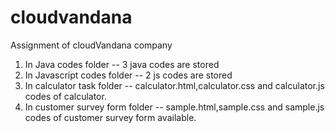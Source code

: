 # cloudvandana
Assignment of cloudVandana company
1) In Java codes folder -- 3 java codes are stored
2) In Javascript codes folder -- 2 js codes are stored
3) In calculator task folder -- calculator.html,calculator.css and calculator.js codes of calculator.
4) In customer survey form folder -- sample.html,sample.css and sample.js codes of customer survey form available.
